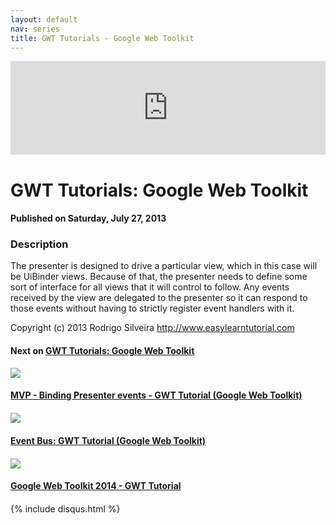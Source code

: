 ```yaml
---
layout: default
nav: series
title: GWT Tutorials - Google Web Toolkit
---
```


<div class="container">
    <div class="row mt grid">
        <div class="mt"></div>
        <div class="row" style="margin-bottom: 20px;">
            <div class="col-sm-push-1 col-sm-10 col-md-push-2 col-md-8">
                <div class="video-container">
                    <iframe width="100%" src="https://www.youtube.com/embed/M1TvvjY7Q_8" frameborder="0" allowfullscreen></iframe>
                </div>
            </div>
            <div class="clearfix"></div>
            <div class="col-md-8">
                <h1>GWT Tutorials: Google Web Toolkit</h1>
                <h4>Published on Saturday, July 27, 2013</h4>
                <h3>Description</h3>
                <p>The presenter is designed to drive a particular view, which in this case will be UiBinder views. Because of that, the presenter needs to define some sort of interface for all views that it will control to follow. Any events received by the view are delegated to the presenter so it can respond to those events without having to strictly register event handlers with it.

Copyright (c) 2013 Rodrigo Silveira http://www.easylearntutorial.com</p>
            </div>
            <div class="col-md-4">
                <h4>Next on <a href="/series/gwt-tutorials-google-web-toolkit">GWT Tutorials: Google Web Toolkit</a></h4><div class="row" style="margin-bottom: 20px">
            <div class="col-md-6">
                <a href="/series/gwt-tutorials-google-web-toolkit/mvp-binding-presenter-events-gwt-tutorial-google-web-toolkit-">
                    <img src="/img/blank.gif" data-echo="https://i.ytimg.com/vi/TR2h0W8pNtU/hqdefault.jpg" class="img-responsive" />
                </a>
            </div>
            <div class="col-md-6">
                <h4>
                    <a href="/series/gwt-tutorials-google-web-toolkit/mvp-binding-presenter-events-gwt-tutorial-google-web-toolkit-">MVP - Binding Presenter events - GWT Tutorial (Google Web Toolkit)</a>
                </h4>
            </div>
        </div><div class="row" style="margin-bottom: 20px">
            <div class="col-md-6">
                <a href="/series/gwt-tutorials-google-web-toolkit/event-bus-gwt-tutorial-google-web-toolkit-">
                    <img src="/img/blank.gif" data-echo="https://i.ytimg.com/vi/2939gdrNymg/hqdefault.jpg" class="img-responsive" />
                </a>
            </div>
            <div class="col-md-6">
                <h4>
                    <a href="/series/gwt-tutorials-google-web-toolkit/event-bus-gwt-tutorial-google-web-toolkit-">Event Bus: GWT Tutorial (Google Web Toolkit)</a>
                </h4>
            </div>
        </div><div class="row" style="margin-bottom: 20px">
            <div class="col-md-6">
                <a href="/series/gwt-tutorials-google-web-toolkit/google-web-toolkit-2014-gwt-tutorial">
                    <img src="/img/blank.gif" data-echo="https://i.ytimg.com/vi/WTJ4w-J81oE/hqdefault.jpg" class="img-responsive" />
                </a>
            </div>
            <div class="col-md-6">
                <h4>
                    <a href="/series/gwt-tutorials-google-web-toolkit/google-web-toolkit-2014-gwt-tutorial">Google Web Toolkit 2014 - GWT Tutorial</a>
                </h4>
            </div>
        </div>
            </div>
            <div class="col-md-8">
                {% include disqus.html %}
            </div>
        </div>
    </div>
    <div class="row mt grid"></div>
</div>
